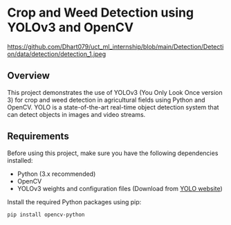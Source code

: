 # Crop and Weed Detection using YOLOv3 and OpenCV

https://github.com/Dhart079/uct_ml_internship/blob/main/Detection/Detection/data/detection/detection_1.jpeg

## Overview

This project demonstrates the use of YOLOv3 (You Only Look Once version 3) for crop and weed detection in agricultural fields using Python and OpenCV. YOLO is a state-of-the-art real-time object detection system that can detect objects in images and video streams.

## Requirements

Before using this project, make sure you have the following dependencies installed:

- Python (3.x recommended)
- OpenCV
- YOLOv3 weights and configuration files (Download from [YOLO website](https://pjreddie.com/darknet/yolo/))

Install the required Python packages using pip:

```bash
pip install opencv-python

